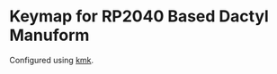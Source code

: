 # Keymap for RP2040 Based Dactyl Manuform 
Configured using [kmk](https://github.com/KMKfw/kmk_firmware).

